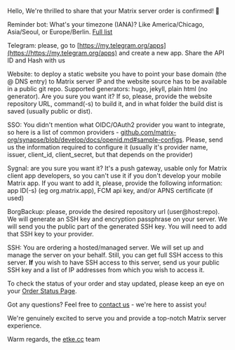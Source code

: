 Hello,
We're thrilled to share that your Matrix server order is confirmed! 🎉

Reminder bot: What's your timezone (IANA)? Like America/Chicago, Asia/Seoul, or Europe/Berlin. [Full list](https://en.wikipedia.org/wiki/List_of_tz_database_time_zones#List)

Telegram: please, go to [https://my.telegram.org/apps](https://https://my.telegram.org/apps) and create a new app. Share the API ID and Hash with us

Website: to deploy a static website you have to point your base domain (the @ DNS entry) to Matrix server IP and the website source has to be available in a public git repo. Supported generators: hugo, jekyll, plain html (no generator). Are you sure you want it? If so, please, provide the website repository URL, command(-s) to build it, and in what folder the build dist is saved (usually public or dist).

SSO: You didn't mention what OIDC/OAuth2 provider you want to integrate, so here is a list of common providers - [github.com/matrix-org/synapse/blob/develop/docs/openid.md#sample-configs](https://github.com/matrix-org/synapse/blob/develop/docs/openid.md#sample-configs). Please, send us the information required to configure it (usually it's provider name, issuer, client_id, client_secret, but that depends on the provider)

Sygnal: are you sure you want it? It's a push gateway, usable only for Matrix client app developers, so you can't use it if you don't develop your mobile Matrix app. If you want to add it, please, provide the following information: app ID(-s) (eg org.matrix.app), FCM api key, and/or APNS certificate (if used)

BorgBackup: please, provide the desired repository url (user@host:repo). We will generate an SSH key and encryption passphrase on your server. We will send you the public part of the generated SSH key. You will need to add that SSH key to your provider.

SSH: You are ordering a hosted/managed server. We will set up and manage the server on your behalf. Still, you can get full SSH access to this server. **If** you wish to have SSH access to this server, send us your public SSH key and a list of IP addresses from which you wish to access it.

To check the status of your order and stay updated, please keep an eye on your [Order Status Page](https://etke.cc/order/status/#749f066f31d6e795088f154897aba00b72bdbf951e4d5721caa37ee9d6eb31d9).

Got any questions? Feel free to [contact us](https://etke.cc/contacts/) - we're here to assist you!

We're genuinely excited to serve you and provide a top-notch Matrix server experience.

Warm regards,
the [etke.cc](https://etke.cc) team